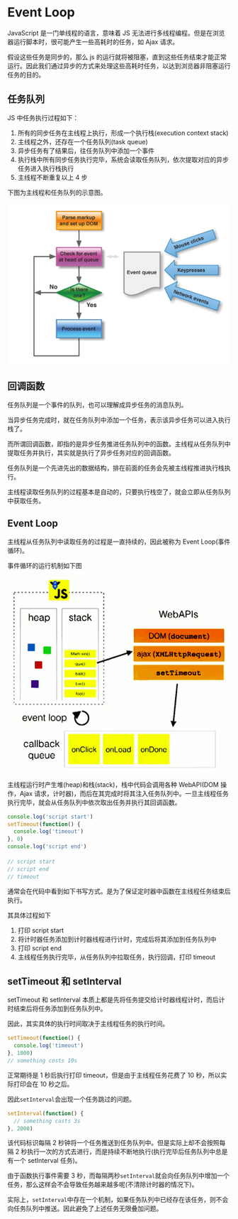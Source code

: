 # Event Loop

JavaScript 是一门单线程的语言，意味着 JS 无法进行多线程编程。但是在浏览器运行脚本时，很可能产生一些高耗时的任务，如 Ajax 请求。

假设这些任务是同步的，那么 js 的运行就将被阻塞，直到这些任务结束才能正常运行。因此我们通过异步的方式来处理这些高耗时任务，以达到浏览器非阻塞运行任务的目的。

## 任务队列

JS 中任务执行过程如下：

1.  所有的同步任务在主线程上执行，形成一个执行栈(execution context stack)
2.  主线程之外，还存在一个任务队列(task queue)
3.  异步任务有了结果后，往任务队列中添加一个事件
4.  执行栈中所有同步任务执行完毕，系统会读取任务队列，依次提取对应的异步任务进入执行栈执行
5.  主线程不断重复以上 4 步

下图为主线程和任务队列的示意图。

![TaskQueue](./img/task_queue.png)

## 回调函数

任务队列是一个事件的队列，也可以理解成异步任务的消息队列。

当异步任务完成时，就在任务队列中添加一个任务，表示该异步任务可以进入执行栈了。

而所谓回调函数，即指的是异步任务推进任务队列中的函数。主线程从任务队列中提取任务并执行，其实就是执行了异步任务对应的回调函数。

任务队列是一个先进先出的数据结构，排在前面的任务会先被主线程推进执行栈执行。

主线程读取任务队列的过程基本是自动的，只要执行栈空了，就会立即从任务队列中获取任务。

## Event Loop

主线程从任务队列中读取任务的过程是一直持续的，因此被称为 Event Loop(事件循环)。

事件循环的运行机制如下图

![EventLoop](./img/event_loop.png)

主线程运行时产生堆(heap)和栈(stack)，栈中代码会调用各种 WebAPI(DOM 操作，Ajax 请求，计时器)，而后在其完成时将其注入任务队列中。一旦主线程任务执行完毕，就会从任务队列中依次取出任务并执行其回调函数。

```javascript
console.log('script start')
setTimeout(function() {
  console.log('timeout')
}, 0)
console.log('script end')

// script start
// script end
// timeout
```

通常会在代码中看到如下书写方式。是为了保证定时器中函数在主线程任务结束后执行。

其具体过程如下

1.  打印 script start
2.  将计时器任务添加到计时器线程进行计时，完成后将其添加到任务队列中
3.  打印 script end
4.  主线程任务执行完毕，从任务队列中拉取任务，执行回调，打印 timeout

## setTimeout 和 setInterval

setTimeout 和 setInterval 本质上都是先将任务提交给计时器线程计时，而后计时结束后将任务添加到任务队列中。

因此，其实具体的执行时间取决于主线程任务的执行时间。

```javascript
setTimeout(function() {
  console.log('timeout')
}, 1000)
// something costs 10s
```

正常期待是 1 秒后执行打印 timeout，但是由于主线程任务花费了 10 秒，所以实际打印会在 10 秒之后。

因此`setInterval`会出现一个任务跳过的问题。

```javascript
setInterval(function() {
  // something casts 3s
}, 2000)
```

该代码标识每隔 2 秒钟将一个任务推送到任务队列中。但是实际上却不会按照每隔 2 秒执行一次的方式去进行，而是持续不断地执行(执行完毕后任务队列中总是有一个 setInterval 任务)。

由于函数执行事件需要 3 秒，而每隔两秒`setInterval`就会向任务队列中增加一个任务，那么这样会不会导致任务越来越多呢(不清除计时器的情况下)。

实际上，`setInterval`中存在一个机制，如果任务队列中已经存在该任务，则不会向任务队列中推送。因此避免了上述任务无限叠加问题。
